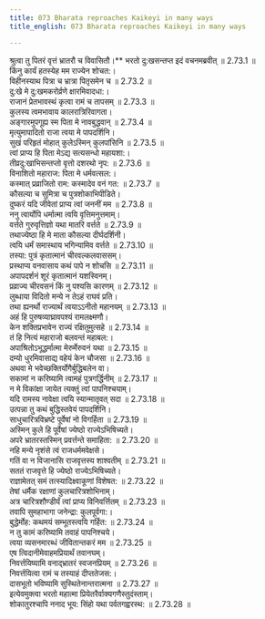 ```yaml
---
title: 073 Bharata reproaches Kaikeyi in many ways
title_english: 073 Bharata reproaches Kaikeyi in many ways

---
```

<div class="audioEmbed"  caption="श्रीराम-हरिसीताराममूर्ति-घनपाठिभ्यां वचनम्" src="https://archive.org/download/Ramayana-recitation-Sriram-harisItArAmamUrti-Ghanapaati-v2/Kanda_2/Kanda_2_AYK-073-Kaikeyee_Nirbhartha_Sanam.mp3"></div>

  
श्रुत्वा तु पितरं वृत्तं भ्रातरौ च विवासितौ।** भरतो दु:खसन्तप्त इदं वचनमब्रवीत् ॥ 2.73.1 ॥   
किंनु कार्यं हतस्येह मम राज्येन शोचत:।  
विहीनस्याथ पित्रा च भ्रात्रा पितृसमेन च ॥ 2.73.2 ॥   
दु:खे मे दु:खमकरोर्व्रणे क्षारमिवादधा:।  
राजानं प्रेतभावस्थं कृत्वा रामं च तापसम् ॥ 2.73.3 ॥   
कुलस्य त्वमभावाय कालरात्रिरिवागता।  
अङ्गारमुपगूह्य स्म पिता मे नावबुद्धवान् ॥ 2.73.4 ॥   
मृत्युमापादितो राजा त्वया मे पापदर्शिनि।  
सुखं परिहृतं मोहात् कुलेऽस्मिन् कुलपांसिनि ॥ 2.73.5 ॥   
त्वां प्राप्य हि पिता मेऽद्य सत्यसन्धो महायशा:।  
तीव्रदु:खाभिसन्तप्तो वृत्तो दशरथो नृप: ॥ 2.73.6 ॥   
विनाशितो महाराज: पिता मे धर्मवत्सल:।  
कस्मात् प्रव्राजितो राम: कस्मादेव वनं गत: ॥ 2.73.7 ॥   
कौसल्या च सुमित्रा च पुत्रशोकाभिपीडिते।  
दुष्करं यदि जीवेतां प्राप्य त्वां जननीं मम ॥ 2.73.8 ॥   
ननु त्वार्योपि धर्मात्मा त्वयि वृत्तिमनुत्तमाम्।  
वर्त्तते गुरुवृत्तिज्ञो यथा मातरि वर्त्तते ॥ 2.73.9 ॥   
तथाज्येष्ठा हि मे माता कौसल्या दीर्घदर्शिनी।  
त्वयि धर्मं समास्थाय भगिन्यामिव वर्त्तते ॥ 2.73.10 ॥   
तस्या: पुत्रं कृतात्मानं चीरवल्कलवाससम्।  
प्रस्थाप्य वनवासाय कथं पापे न शोचसि ॥ 2.73.11 ॥   
अपापदर्शनं शूरं कृतात्मानं यशस्विनम्।  
प्रव्राज्य चीरवसनं किं नु पश्यसि कारणम् ॥ 2.73.12 ॥   
लुब्धाया विदितो मन्ये न तेऽहं राघवं प्रति।  
तथा ह्यनर्थो राज्यार्थं त्वयाऽऽनीतो महानयम् ॥ 2.73.13 ॥   
अहं हि पुरुषव्याघ्रावपश्यं रामलक्ष्मणौ।  
केन शक्तिप्रभावेन राज्यं रक्षितुमुत्सहे ॥ 2.73.14 ॥   
तं हि नित्यं महाराजो बलवन्तं महाबल:।  
अपाश्रितोऽभूद्धर्मात्मा मेरुर्मेरुवनं यथा ॥ 2.73.15 ॥   
दम्यो धुरमिवासाद्य वहेयं केन चौजसा ॥ 2.73.16 ॥   
अथवा मे भवेच्छक्तिर्योगैर्बुद्धिबलेन वा।  
सकामां न करिष्यामि त्वामहं पुत्रगर्द्धिनीम् ॥ 2.73.17 ॥   
न मे विकांक्षा जायेत त्यक्तुं त्वां पापनिश्चयाम्।  
यदि रामस्य नावेक्षा त्वयि स्यान्मातृवत् सदा ॥ 2.73.18 ॥   
उत्पन्ना तु कथं बुद्धिस्तवेयं पापदर्शिनि।  
साधुचारित्रविभ्रष्टे पूर्वेषां नो विगर्हिता ॥ 2.73.19 ॥   
अस्मिन् कुले हि पूर्वेषां ज्येष्ठो राज्येऽभिषिच्यते।  
अपरे भ्रातरस्तस्मिन् प्रवर्त्तन्ते समाहिता: ॥ 2.73.20 ॥   
नहि मन्ये नृशंसे त्वं राजधर्ममवेक्षसे।  
गतिं वा न विजानासि राजवृत्तस्य शाश्वतीम् ॥ 2.73.21 ॥   
सततं राजवृत्ते हि ज्येष्ठो राज्येऽभिषिच्यते।  
राज्ञामेतत् समं तत्स्यादिक्ष्वाकूणां विशेषत: ॥ 2.73.22 ॥   
तेषां धर्मैक रक्षाणां कुलचारित्रशोभिनाम्।  
अत्र चारित्रशौण्डीर्यं त्वां प्राप्य विनिवर्त्तितम् ॥ 2.73.23 ॥   
तवापि सुमहाभागा जनेन्द्रा: कुलपूर्वगा:।  
बुद्धेर्मोह: कथमयं सम्भूतस्त्वयि गर्हित: ॥ 2.73.24 ॥   
न तु कामं करिष्यामि तवाहं पापनिश्चये।  
त्वया व्यसनमारब्धं जीवितान्तकरं मम ॥ 2.73.25 ॥   
एष त्विदानीमेवाहमप्रियार्थं तवानघम्।  
निवर्त्तयिष्यामि वनाद्भ्रातरं स्वजनप्रियम् ॥ 2.73.26 ॥   
निवर्त्तयित्वा रामं च तस्याहं दीप्ततेजस:।  
दासभूतो भविष्यामि सुस्थितेनान्तरात्मना ॥ 2.73.27 ॥   
इत्येवमुक्त्वा भरतो महात्मा प्रियेतरैर्वाक्यगणैस्तुदंस्ताम्।  
शोकातुरश्चापि ननाद भूय: सिंहो यथा पर्वतगह्वरस्थ: ॥ 2.73.28 ॥   